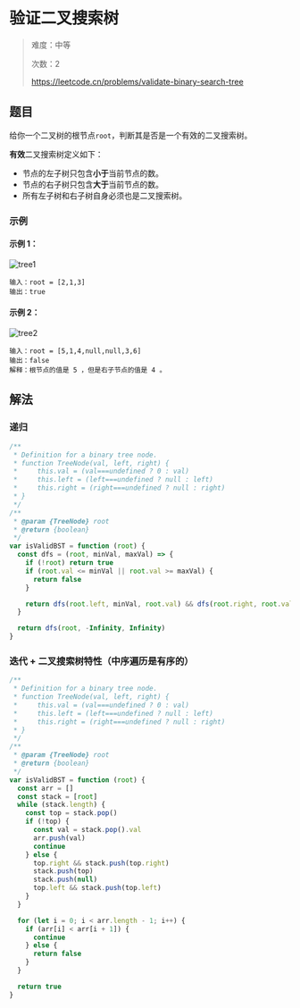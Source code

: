 # 验证二叉搜索树

> 难度：中等
>
> 次数：2
>
> https://leetcode.cn/problems/validate-binary-search-tree

## 题目

给你一个二叉树的根节点`root`，判断其是否是一个有效的二叉搜索树。

**有效**二叉搜索树定义如下：

- 节点的左子树只包含**小于**当前节点的数。
- 节点的右子树只包含**大于**当前节点的数。
- 所有左子树和右子树自身必须也是二叉搜索树。

### 示例

#### 示例 1：

![tree1](https://assets.leetcode.com/uploads/2020/12/01/tree1.jpg)

```
输入：root = [2,1,3]
输出：true
```

#### 示例 2：

![tree2](https://assets.leetcode.com/uploads/2020/12/01/tree2.jpg)

```
输入：root = [5,1,4,null,null,3,6]
输出：false
解释：根节点的值是 5 ，但是右子节点的值是 4 。
```

## 解法

### 递归

```javascript
/**
 * Definition for a binary tree node.
 * function TreeNode(val, left, right) {
 *     this.val = (val===undefined ? 0 : val)
 *     this.left = (left===undefined ? null : left)
 *     this.right = (right===undefined ? null : right)
 * }
 */
/**
 * @param {TreeNode} root
 * @return {boolean}
 */
var isValidBST = function (root) {
  const dfs = (root, minVal, maxVal) => {
    if (!root) return true
    if (root.val <= minVal || root.val >= maxVal) {
      return false
    }

    return dfs(root.left, minVal, root.val) && dfs(root.right, root.val, maxVal)
  }

  return dfs(root, -Infinity, Infinity)
}
```

### 迭代 + 二叉搜索树特性（中序遍历是有序的）

```javascript
/**
 * Definition for a binary tree node.
 * function TreeNode(val, left, right) {
 *     this.val = (val===undefined ? 0 : val)
 *     this.left = (left===undefined ? null : left)
 *     this.right = (right===undefined ? null : right)
 * }
 */
/**
 * @param {TreeNode} root
 * @return {boolean}
 */
var isValidBST = function (root) {
  const arr = []
  const stack = [root]
  while (stack.length) {
    const top = stack.pop()
    if (!top) {
      const val = stack.pop().val
      arr.push(val)
      continue
    } else {
      top.right && stack.push(top.right)
      stack.push(top)
      stack.push(null)
      top.left && stack.push(top.left)
    }
  }

  for (let i = 0; i < arr.length - 1; i++) {
    if (arr[i] < arr[i + 1]) {
      continue
    } else {
      return false
    }
  }

  return true
}
```
